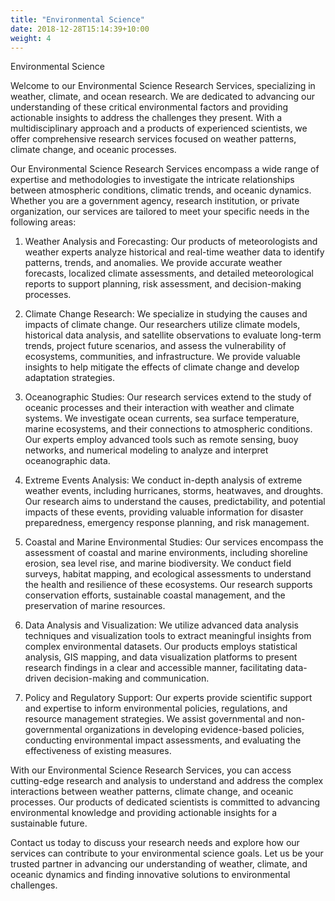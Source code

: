 ```yaml
---
title: "Environmental Science"
date: 2018-12-28T15:14:39+10:00
weight: 4
---
```


Environmental Science

Welcome to our Environmental Science Research Services, specializing in weather, climate, and ocean research. We are dedicated to advancing our understanding of these critical environmental factors and providing actionable insights to address the challenges they present. With a multidisciplinary approach and a products of experienced scientists, we offer comprehensive research services focused on weather patterns, climate change, and oceanic processes.

Our Environmental Science Research Services encompass a wide range of expertise and methodologies to investigate the intricate relationships between atmospheric conditions, climatic trends, and oceanic dynamics. Whether you are a government agency, research institution, or private organization, our services are tailored to meet your specific needs in the following areas:

1. Weather Analysis and Forecasting: Our products of meteorologists and weather experts analyze historical and real-time weather data to identify patterns, trends, and anomalies. We provide accurate weather forecasts, localized climate assessments, and detailed meteorological reports to support planning, risk assessment, and decision-making processes.

2. Climate Change Research: We specialize in studying the causes and impacts of climate change. Our researchers utilize climate models, historical data analysis, and satellite observations to evaluate long-term trends, project future scenarios, and assess the vulnerability of ecosystems, communities, and infrastructure. We provide valuable insights to help mitigate the effects of climate change and develop adaptation strategies.

3. Oceanographic Studies: Our research services extend to the study of oceanic processes and their interaction with weather and climate systems. We investigate ocean currents, sea surface temperature, marine ecosystems, and their connections to atmospheric conditions. Our experts employ advanced tools such as remote sensing, buoy networks, and numerical modeling to analyze and interpret oceanographic data.

4. Extreme Events Analysis: We conduct in-depth analysis of extreme weather events, including hurricanes, storms, heatwaves, and droughts. Our research aims to understand the causes, predictability, and potential impacts of these events, providing valuable information for disaster preparedness, emergency response planning, and risk management.

5. Coastal and Marine Environmental Studies: Our services encompass the assessment of coastal and marine environments, including shoreline erosion, sea level rise, and marine biodiversity. We conduct field surveys, habitat mapping, and ecological assessments to understand the health and resilience of these ecosystems. Our research supports conservation efforts, sustainable coastal management, and the preservation of marine resources.

6. Data Analysis and Visualization: We utilize advanced data analysis techniques and visualization tools to extract meaningful insights from complex environmental datasets. Our products employs statistical analysis, GIS mapping, and data visualization platforms to present research findings in a clear and accessible manner, facilitating data-driven decision-making and communication.

7. Policy and Regulatory Support: Our experts provide scientific support and expertise to inform environmental policies, regulations, and resource management strategies. We assist governmental and non-governmental organizations in developing evidence-based policies, conducting environmental impact assessments, and evaluating the effectiveness of existing measures.

With our Environmental Science Research Services, you can access cutting-edge research and analysis to understand and address the complex interactions between weather patterns, climate change, and oceanic processes. Our products of dedicated scientists is committed to advancing environmental knowledge and providing actionable insights for a sustainable future.

Contact us today to discuss your research needs and explore how our services can contribute to your environmental science goals. Let us be your trusted partner in advancing our understanding of weather, climate, and oceanic dynamics and finding innovative solutions to environmental challenges.
